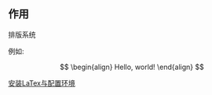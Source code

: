## 作用

排版系统

例如:

$$
\begin{align}
Hello, world!
\end{align}
$$

[安装LaTex与配置环境](Knowledge/CS/安装LaTex与配置环境.md)
